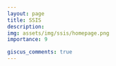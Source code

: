 ```yaml
---
layout: page
title: SSIS
description: 
img: assets/img/ssis/homepage.png
importance: 9

giscus_comments: true
---
```

